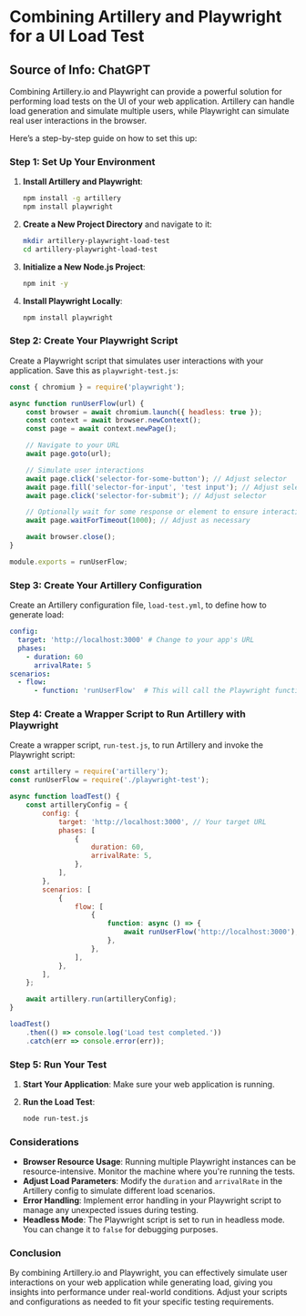 # Combining Artillery and Playwright for a UI Load Test
## **Source of Info: ChatGPT**

Combining Artillery.io and Playwright can provide a powerful solution for performing load tests on the UI of your web application. Artillery can handle load generation and simulate multiple users, while Playwright can simulate real user interactions in the browser.

Here’s a step-by-step guide on how to set this up:

### Step 1: Set Up Your Environment

1. **Install Artillery and Playwright**:

   ```bash
   npm install -g artillery
   npm install playwright
   ```

2. **Create a New Project Directory** and navigate to it:

   ```bash
   mkdir artillery-playwright-load-test
   cd artillery-playwright-load-test
   ```

3. **Initialize a New Node.js Project**:

   ```bash
   npm init -y
   ```

4. **Install Playwright Locally**:

   ```bash
   npm install playwright
   ```

### Step 2: Create Your Playwright Script

Create a Playwright script that simulates user interactions with your application. Save this as `playwright-test.js`:

```javascript
const { chromium } = require('playwright');

async function runUserFlow(url) {
    const browser = await chromium.launch({ headless: true });
    const context = await browser.newContext();
    const page = await context.newPage();

    // Navigate to your URL
    await page.goto(url);

    // Simulate user interactions
    await page.click('selector-for-some-button'); // Adjust selector
    await page.fill('selector-for-input', 'test input'); // Adjust selector
    await page.click('selector-for-submit'); // Adjust selector

    // Optionally wait for some response or element to ensure interaction is complete
    await page.waitForTimeout(1000); // Adjust as necessary

    await browser.close();
}

module.exports = runUserFlow;
```

### Step 3: Create Your Artillery Configuration

Create an Artillery configuration file, `load-test.yml`, to define how to generate load:

```yaml
config:
  target: 'http://localhost:3000' # Change to your app's URL
  phases:
    - duration: 60
      arrivalRate: 5
scenarios:
  - flow:
      - function: 'runUserFlow'  # This will call the Playwright function
```

### Step 4: Create a Wrapper Script to Run Artillery with Playwright

Create a wrapper script, `run-test.js`, to run Artillery and invoke the Playwright script:

```javascript
const artillery = require('artillery');
const runUserFlow = require('./playwright-test');

async function loadTest() {
    const artilleryConfig = {
        config: {
            target: 'http://localhost:3000', // Your target URL
            phases: [
                {
                    duration: 60,
                    arrivalRate: 5,
                },
            ],
        },
        scenarios: [
            {
                flow: [
                    {
                        function: async () => {
                            await runUserFlow('http://localhost:3000'); // Your app's URL
                        },
                    },
                ],
            },
        ],
    };

    await artillery.run(artilleryConfig);
}

loadTest()
    .then(() => console.log('Load test completed.'))
    .catch(err => console.error(err));
```

### Step 5: Run Your Test

1. **Start Your Application**: Make sure your web application is running.
2. **Run the Load Test**:

   ```bash
   node run-test.js
   ```

### Considerations

- **Browser Resource Usage**: Running multiple Playwright instances can be resource-intensive. Monitor the machine where you're running the tests.
- **Adjust Load Parameters**: Modify the `duration` and `arrivalRate` in the Artillery config to simulate different load scenarios.
- **Error Handling**: Implement error handling in your Playwright script to manage any unexpected issues during testing.
- **Headless Mode**: The Playwright script is set to run in headless mode. You can change it to `false` for debugging purposes.

### Conclusion

By combining Artillery.io and Playwright, you can effectively simulate user interactions on your web application while generating load, giving you insights into performance under real-world conditions. Adjust your scripts and configurations as needed to fit your specific testing requirements.